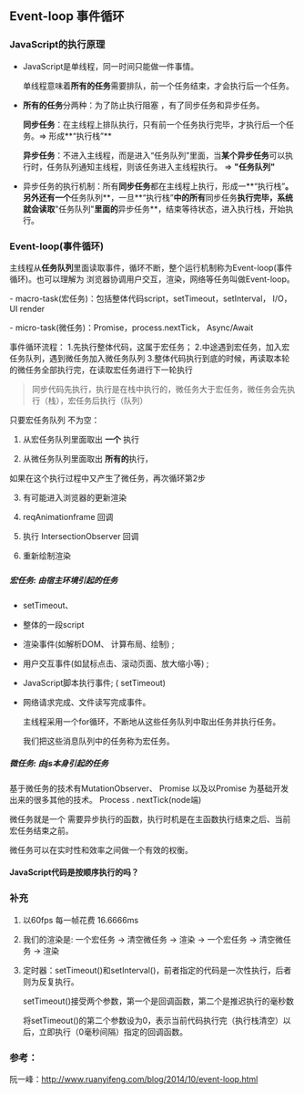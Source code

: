 ##  **Event-loop 事件循环**

### JavaScript的执行原理

- JavaScript是单线程，同一时间只能做一件事情。

  单线程意味着**所有的任务**需要排队，前一个任务结束，才会执行后一个任务。

- **所有的任务**分两种：为了防止执行阻塞 ，有了同步任务和异步任务。

  **同步任务**：在主线程上排队执行，只有前一个任务执行完毕，才执行后一个任务。=> 形成**“执行栈”**

  **异步任务**：不进入主线程，而是进入“任务队列”里面，当**某个异步任务**可以执行时，任务队列通知主线程，则该任务进入主线程执行。 => **"任务队列"**

- 异步任务的执行机制：所有**同步任务**都在主线程上执行，形成一**“执行栈”**。另外还有一个**任务队列**，一旦**“执行栈”**中的所有**同步任务**执行完毕，系统就会读取**"任务队列"**里面的**异步任务**，结束等待状态，进入执行栈，开始执行。

### Event-loop(事件循环)

主线程从**任务队列**里面读取事件，循环不断，整个运行机制称为Event-loop(事件循环)。也可以理解为 浏览器协调用户交互，渲染，网络等任务叫做Event-loop。

\- macro-task(宏任务)：包括整体代码script，setTimeout，setInterval，   I/O， UI render

\- micro-task(微任务)：Promise，process.nextTick， Async/Await

事件循环流程：
	1.先执行整体代码，这属于宏任务；
	2.中途遇到宏任务，加入宏任务队列，遇到微任务加入微任务队列
	3.整体代码执行到底的时候，再读取本轮的微任务全部执行完，在读取宏任务进行下一轮执行

> 同步代码先执行，执行是在栈中执行的，微任务大于宏任务，微任务会先执行（栈），宏任务后执行（队列）

只要宏任务队列 不为空：

1. 从宏任务队列里面取出 **一个** 执行

2. 从微任务队列里面取出 **所有的**执行，

如果在这个执行过程中又产生了微任务，再次循环第2步

3. 有可能进入浏览器的更新渲染

  4. reqAnimationframe 回调

  5. 执行 IntersectionObserver 回调

6. 重新绘制渲染

##### 

##### 宏任务: 由宿主环境引起的任务

- setTimeout、
- 整体的一段script

- 渲染事件(如解析DOM、 计算布局、绘制) ;
- 用户交互事件(如鼠标点击、滚动页面、放大缩小等) ;
- JavaScript脚本执行事件; ( setTimeout)
- 网络请求完成、文件读写完成事件。

  主线程采用一个for循环，不断地从这些任务队列中取出任务并执行任务。

  我们把这些消息队列中的任务称为宏任务。

##### 微任务: 由js本身引起的任务

  基于微任务的技术有MutationObserver、 Promise 以及以Promise 为基础开发出来的很多其他的技术。	Process . nextTick(node端)

 微任务就是一个 需要异步执行的函数，执行时机是在主函数执行结束之后、当前宏任务结束之前。

  微任务可以在实时性和效率之间做一个有效的权衡。



#### JavaScript代码是按顺序执行的吗？

### 补充

1. 以60fps 每一帧花费 16.6666ms

2. 我们的渲染是: 一个宏任务 -> 清空微任务 -> 渲染 -> 一个宏任务 -> 清空微任务 -> 渲染

3. 定时器：setTimeout()和setInterval()，前者指定的代码是一次性执行，后者则为反复执行。

   setTimeout()接受两个参数，第一个是回调函数，第二个是推迟执行的毫秒数

   将setTimeout()的第二个参数设为0，表示当前代码执行完（执行栈清空）以后，立即执行（0毫秒间隔）指定的回调函数。

### 参考：

阮一峰：http://www.ruanyifeng.com/blog/2014/10/event-loop.html